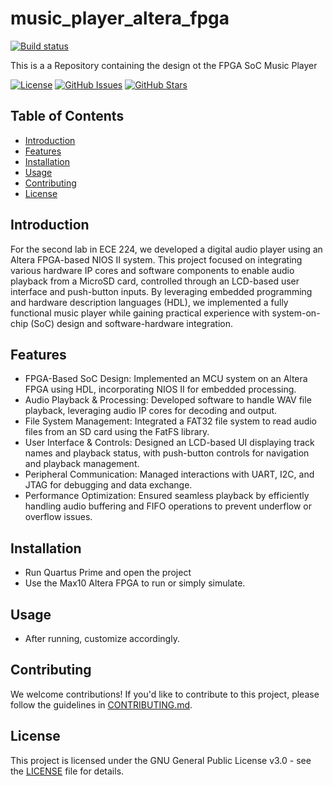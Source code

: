 # music_player_altera_fpga
[![Build status](https://ci.appveyor.com/api/projects/status/yc3leb1t5t6ue01i?svg=true)]()

This is a a Repository containing the design ot the FPGA SoC Music Player

[![License](https://img.shields.io/badge/License-GNU%20GPL-blue.svg)](https://opensource.org/licenses/MIT)
[![GitHub Issues](https://img.shields.io/github/issues/VoarL/music_player_altera_fpga.svg)](https://github.com/VoarL/music_player_altera_fpga/issues)
[![GitHub Stars](https://img.shields.io/github/stars/VoarL/music_player_altera_fpga.svg)](https://github.com/VoarL/music_player_altera_fpga/stargazers)

## Table of Contents

- [Introduction](#introduction)
- [Features](#features)
- [Installation](#installation)
- [Usage](#usage)
- [Contributing](#contributing)
- [License](#license)

## Introduction

For the second lab in ECE 224, we developed a digital audio player using an Altera FPGA-based NIOS II system. This project focused on integrating various hardware IP cores and software components to enable audio playback from a MicroSD card, controlled through an LCD-based user interface and push-button inputs. By leveraging embedded programming and hardware description languages (HDL), we implemented a fully functional music player while gaining practical experience with system-on-chip (SoC) design and software-hardware integration.

## Features

- FPGA-Based SoC Design: Implemented an MCU system on an Altera FPGA using HDL, incorporating NIOS II for embedded processing.
- Audio Playback & Processing: Developed software to handle WAV file playback, leveraging audio IP cores for decoding and output.
- File System Management: Integrated a FAT32 file system to read audio files from an SD card using the FatFS library.
- User Interface & Controls: Designed an LCD-based UI displaying track names and playback status, with push-button controls for navigation and playback management.
- Peripheral Communication: Managed interactions with UART, I2C, and JTAG for debugging and data exchange.
- Performance Optimization: Ensured seamless playback by efficiently handling audio buffering and FIFO operations to prevent underflow or overflow issues.

## Installation

- Run Quartus Prime and open the project
- Use the Max10 Altera FPGA to run or simply simulate.

## Usage

- After running, customize accordingly.
  
## Contributing

We welcome contributions! If you'd like to contribute to this project, please follow the guidelines in [CONTRIBUTING.md](CONTRIBUTING.md).

## License

This project is licensed under the GNU General Public License v3.0 - see the [LICENSE](LICENSE) file for details.

